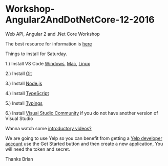 # Workshop-Angular2AndDotNetCore-12-2016
Web API, Angular 2 and .Net Core Workshop


The best resource for information is [here](https://code.visualstudio.com/docs)


Things to install for Saturday.

1.) Install VS Code [Windows](https://code.visualstudio.com/docs/setup/windows), [Mac](https://code.visualstudio.com/docs/setup/mac), [Linux](https://code.visualstudio.com/docs/setup/linux)

2.) Install [Git](https://git-scm.com/download) 

3.) Install [Node.js](https://nodejs.org/en/)

4.) Install [TypeScript](http://www.typescriptlang.org/index.html#download-links)

5.) Install [Typings](https://github.com/typings/typings)

6.) Install [Visual Studio Community](https://www.visualstudio.com/post-download-vs/?sku=community&clcid=0x409&telem=ga) if you do not have another version of Visual Studio


Wanna watch some [introductory videos?](https://code.visualstudio.com/docs/introvideos/overview)


We are going to use Yelp so you can benefit from getting a [Yelp developer account](https://www.yelp.com/developers?country=US) use the Get Started button and then create a new application, You will need the token and secret.


Thanks 
Brian


